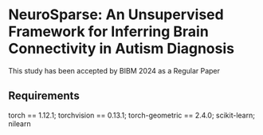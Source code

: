 # NeuroSparse: An Unsupervised Framework for Inferring Brain Connectivity in Autism Diagnosis
This study has been accepted by BIBM 2024 as a Regular Paper
## Requirements
torch == 1.12.1; torchvision == 0.13.1; torch-geometric == 2.4.0; scikit-learn; nilearn

